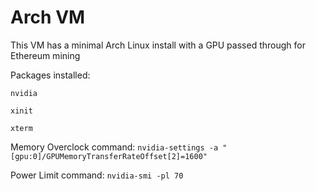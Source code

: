 # Arch VM

This VM has a minimal Arch Linux install with a GPU passed through for Ethereum mining


Packages installed:


`nvidia`


`xinit`


`xterm`


Memory Overclock command:
`nvidia-settings -a "[gpu:0]/GPUMemoryTransferRateOffset[2]=1600"`


Power Limit command:
`nvidia-smi -pl 70`

